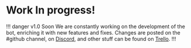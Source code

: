 # Work In progress!

!!! danger v1.0 Soon
We are constantly working on the development of the bot, enriching it with new features and fixes. 
Changes are posted on the #github channel, on [Discord](https://discord.gg/RkUYDx5bhM), and other stuff can be found on [Trello](https://trello.com/b/NrfT9JgV/skyndalex-v10).
!!!